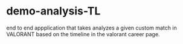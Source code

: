 # demo-analysis-TL

end to end appplication that takes analyzes a given custom match in VALORANT based on the timeline in the valorant career page. 
